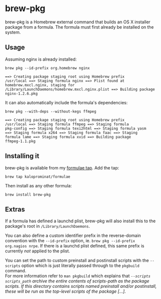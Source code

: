 # brew-pkg

brew-pkg is a Homebrew external command that builds an OS X installer package from a formula. The formula must first already be installed on the system.

## Usage

Assuming nginx is already installed:

`brew pkg --id-prefix org.homebrew nginx`
<code><pre>==> Creating package staging root using Homebrew prefix /usr/local
==> Staging formula nginx
==> Plist found at homebrew.mxcl.nginx, staging for /Library/LaunchDaemons/homebrew.mxcl.nginx.plist
==> Building package nginx-1.2.6.pkg</pre></code>

It can also automatically include the formula's dependencies:

`brew pkg --with-deps --without-kegs ffmpeg`
<code><pre>==> Creating package staging root using Homebrew prefix /usr/local
==> Staging formula ffmpeg
==> Staging formula pkg-config
==> Staging formula texi2html
==> Staging formula yasm
==> Staging formula x264
==> Staging formula faac
==> Staging formula lame
==> Staging formula xvid
==> Building package ffmpeg-1.1.pkg</pre></code>

## Installing it

brew-pkg is available from my [formulae tap](https://github.com/timsutton/homebrew-formulae). Add the tap:

`brew tap kaloprominat/formulae`

Then install as any other formula:

`brew install brew-pkg`

## Extras

If a formula has defined a launchd plist, brew-pkg will also install this to the package's root in `/Library/LaunchDaemons`.

You can also define a custom identifier prefix in the reverse-domain convention with the `--id-prefix` option, ie. `brew pkg --id-prefix org.nagios nrpe`. If there is a launchd plist defined, this same prefix is currently _not_ applied to the plist.

You can set the path to custom preinstall and postinstall scripts with the `--scripts` option which is just literally passed through to the `pkgbuild` command.  
For more information refer to `man pkgbuild` which explains that *`--scripts scripts_path` archive the entire contents of scripts-path as the package scripts. If this directory contains scripts named preinstall and/or postinstall, these will be run as the top-level scripts of the package [...]*.
